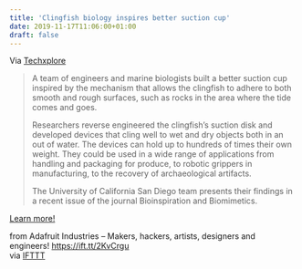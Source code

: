 ```yaml
---
title: 'Clingfish biology inspires better suction cup'
date: 2019-11-17T11:06:00+01:00
draft: false
---
```


  
Via [Techxplore](https://techxplore.com/news/2019-10-clingfish-biology-suction-cup.html)

> A team of engineers and marine biologists built a better suction cup inspired by the mechanism that allows the clingfish to adhere to both smooth and rough surfaces, such as rocks in the area where the tide comes and goes.
> 
> Researchers reverse engineered the clingfish’s suction disk and developed devices that cling well to wet and dry objects both in an out of water. The devices can hold up to hundreds of times their own weight. They could be used in a wide range of applications from handling and packaging for produce, to robotic grippers in manufacturing, to the recovery of archaeological artifacts.
> 
> The University of California San Diego team presents their findings in a recent issue of the journal Bioinspiration and Biomimetics.

[Learn more!](https://techxplore.com/news/2019-10-clingfish-biology-suction-cup.html)

  
  
from Adafruit Industries – Makers, hackers, artists, designers and engineers! https://ift.tt/2KvCrgu  
via [IFTTT](https://ifttt.com/?ref=da&site=blogger)